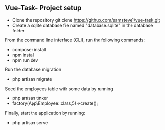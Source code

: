 ## Vue-Task- Project setup

* Clone the repository git clone  https://github.com/samsteve1/vue-task.git
* Create a sqlite database file named "database.sqlite" in the database folder.

From the command line interface (CLI), run the following commands:

* composer install
* npm install 
* npm run dev

Run the database migration 

* php artisan migrate

Seed the employees table with some data by running

* php artisan tinker
* factory(App\Employee::class,5)->create();

Finally, start the application by running:

* php artisan serve

